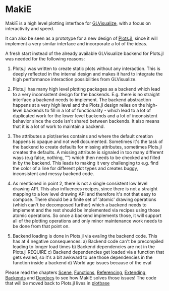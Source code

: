 # MakiE


MakiE is a high level plotting interface for [GLVisualize](https://github.com/JuliaGL/GLVisualize.jl/), with a focus on interactivity and speed.

It can also be seen as a prototype for a new design of [Plots.jl](https://github.com/JuliaPlots/Plots.jl),
since it will implement a very similar interface and incorporate a lot of the ideas.

A fresh start instead of the already available GLVisualize backend for Plots.jl was needed for the following reasons:

1) Plots.jl was written to create static plots without any interaction. This is deeply reflected in the internal design
and makes it hard to integrate the high performance interaction possibilities from GLVisualize.

2) Plots.jl has many high level plotting packages as a backend which lead to a very inconsistent design for the backends.
E.g. there is no straight interface a backend needs to implement. The backend abstraction happens at a very high level
and the Plots.jl design relies on the high-level backends to fill in a lot of functionality - which lead to a lot of duplicated work
for the lower level backends and a lot of inconsistent behavior since the code isn't shared between backends.
It also means that it is a lot of work to maintain a backend.

3) The attributes a plot/series contains and where the default creation happens is opaque and not well documented.
Sometimes it's the task of the backend to create defaults for missing attributes, sometimes Plots.jl creates the defaults.
A missing attribute is signaled in too many different ways (e.g false, nothing, "") which then needs to be checked and filled in by the backend.
This leads to making it very challenging to e.g. find the color of a line for different plot types and creates buggy, inconsistent and messy backend code.

4) As mentioned in point 2, there is not a single consistent low level drawing API. This also influences recipes, since there is not a straight mapping to a low level drawing API and therefore it's not that easy to compose. There should be a finite set of 'atomic' drawing operations (which can't be decomposed further) which a backend
needs to implement and the rest should be implemented via recipes using those atomic operations.
So once a backend implements those, it will support all of the plotting operations and only minor maintenance work needs to be done from that point on.

5) Backend loading is done in Plots.jl via evaling the backend code. This has at 4 negative consequences:
    a) Backend code can't be precompiled leading to longer load times
    b) Backend dependencies are not in the Plots.jl REQUIRE
    c) Backend dependencies get loaded via a function that gets evaled, so it's a bit awkward to use those dependencies in the function inside a backend
    d) World age issues because of the eval

Please read the chapters [Scene](@ref), [Functions](@ref), [Referencing](@ref), [Extending](@ref), [Backends](@ref) and [Devdocs](@ref) to see how MakiE solves those issues!
The code that will be moved back to Plots.jl lives in [plotbase]()
